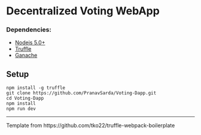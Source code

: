 # Decentralized Voting WebApp

### Dependencies:
- [Nodejs 5.0+](https://nodejs.org/en/)
- [Truffle](https://github.com/trufflesuite/truffle)
- [Ganache](http://truffleframework.com/ganache/)

## Setup
```
npm install -g truffle
git clone https://github.com/PranavSarda/Voting-Dapp.git
cd Voting-Dapp
npm install
npm run dev
```
<hr>
Template from https://github.com/tko22/truffle-webpack-boilerplate
